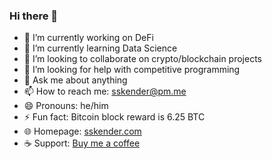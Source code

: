 ### Hi there 👋

- 🔭 I’m currently working on DeFi
- 🌱 I’m currently learning Data Science
- 👯 I’m looking to collaborate on crypto/blockchain projects
- 🤔 I’m looking for help with competitive programming
- 💬 Ask me about anything
- 📫 How to reach me: sskender@pm.me
- 😄 Pronouns: he/him
- ⚡ Fun fact: Bitcoin block reward is 6.25 BTC
- 🌐 Homepage: [sskender.com](https://sskender.com)
- ☕ Support: [Buy me a coffee](https://www.buymeacoffee.com/sskender)
